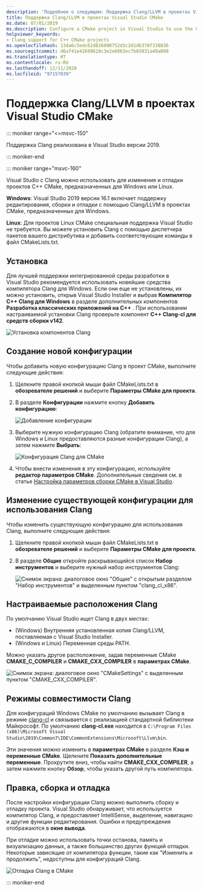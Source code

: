 ```yaml
---
description: 'Подробнее о следующем: Поддержка Clang/LLVM в проектах Visual Studio CMake'
title: Поддержка Clang/LLVM в проектах Visual Studio CMake
ms.date: 07/01/2019
ms.description: Configure a CMake project in Visual Studio to use the Clang/LLVM toolchain.
helpviewer_keywords:
- Clang support for C++ CMake projects
ms.openlocfilehash: 134a6c5edc62d826000752d3c2d1db370f338836
ms.sourcegitcommit: d6af41e42699628c3e2e6063ec7b03931a49a098
ms.translationtype: HT
ms.contentlocale: ru-RU
ms.lasthandoff: 12/11/2020
ms.locfileid: "97157039"
---
```

# <a name="clangllvm-support-in-visual-studio-cmake-projects"></a>Поддержка Clang/LLVM в проектах Visual Studio CMake

::: moniker range="<=msvc-150"

Поддержка Clang реализована в Visual Studio версии 2019.

::: moniker-end

::: moniker range="msvc-160"

Visual Studio с Clang можно использовать для изменения и отладки проектов C++ CMake, предназначенных для Windows или Linux.

**Windows**: Visual Studio 2019 версии 16.1 включает поддержку редактирования, сборки и отладки с помощью Clang/LLVM в проектах CMake, предназначенных для Windows.

**Linux**: Для проектов Linux CMake специальная поддержка Visual Studio не требуется. Вы можете установить Clang с помощью диспетчера пакетов вашего дистрибутива и добавить соответствующие команды в файл CMakeLists.txt.

## <a name="install"></a>Установка

Для лучшей поддержки интегрированной среды разработки в Visual Studio рекомендуется использовать новейшие средства компилятора Clang для Windows. Если они еще не установлены, их можно установить, открыв Visual Studio Installer и выбрав **Компилятор C++ Clang для Windows** в разделе дополнительных компонентов **Разработка классических приложений на C++** . При использовании настраиваемой установки Clang проверьте компонент **C++ Clang-cl для средств сборки v142**.

![Установка компонентов Clang](media/clang-install-vs2019.png)

## <a name="create-a-new-configuration"></a>Создание новой конфигурации

Чтобы добавить новую конфигурацию Clang в проект CMake, выполните следующие действия:

1. Щелкните правой кнопкой мыши файл CMakeLists.txt в **обозревателе решений** и выберите **Параметры CMake для проекта**.

1. В разделе **Конфигурации** нажмите кнопку **Добавить конфигурацию**:

   ![Добавление конфигурации](media/cmake-add-config-icon.png)

1. Выберите нужную конфигурацию Clang (обратите внимание, что для Windows и Linux предоставляются разные конфигурации Clang), а затем нажмите **Выбрать**:

   ![Конфигурация Clang для CMake](media/cmake-clang-configuration.png)

1. Чтобы внести изменения в эту конфигурацию, используйте **редактор параметров CMake**. Дополнительные сведения см. в статье [Настройка параметров сборки CMake в Visual Studio](customize-cmake-settings.md).

## <a name="modify-an-existing-configuration-to-use-clang"></a>Изменение существующей конфигурации для использования Clang

Чтобы изменить существующую конфигурацию для использования Clang, выполните следующие действия:

1. Щелкните правой кнопкой мыши файл CMakeLists.txt в **обозревателе решений** и выберите **Параметры CMake для проекта**.

1. В разделе **Общие** откройте раскрывающийся список **Набор инструментов** и выберите нужный набор инструментов Clang:

   ![Снимок экрана: диалоговое окно "Общие" с открытым разделом "Набор инструментов" и выделенным пунктом "clang_cl_x86".](media/cmake-clang-toolset.png)

## <a name="custom-clang-locations"></a>Настраиваемые расположения Clang

По умолчанию Visual Studio ищет Clang в двух местах:

- (Windows) Внутренняя установленная копия Clang/LLVM, поставляемая с Visual Studio Installer.
- (Windows и Linux) Переменная среды PATH.

Можно указать другое расположение, задав переменные CMake **CMAKE_C_COMPILER** и **CMAKE_CXX_COMPILER** в **параметрах CMake**.

![Снимок экрана: диалоговое окно "CMakeSettings" с выделенным пунктом "CMAKE_CXX_COMPILER".](media/clang-location-cmake.png)

## <a name="clang-compatibility-modes"></a>Режимы совместимости Clang

Для конфигураций Windows CMake по умолчанию вызывает Clang в режиме [clang-cl](https://llvm.org/devmtg/2014-04/PDFs/Talks/clang-cl.pdf) и связывается с реализацией стандартной библиотеки Майкрософт. По умолчанию **clang-cl.exe** находится в `C:\Program Files (x86)\Microsoft Visual Studio\2019\Common7\IDE\CommonExtensions\Microsoft\Llvm\bin`.

Эти значения можно изменить в **параметрах CMake** в разделе **Кэш и переменные CMake**. Щелкните **Показать дополнительные переменные**. Прокрутите вниз, чтобы найти **CMAKE_CXX_COMPILER**, а затем нажмите кнопку **Обзор**, чтобы указать другой путь компилятора.

## <a name="edit-build-and-debug"></a>Правка, сборка и отладка

После настройки конфигурации Clang можно выполнить сборку и отладку проекта. Visual Studio обнаруживает, что используется компилятор Clang, и предоставляет IntelliSense, выделение, навигацию и другие функции редактирования. Ошибки и предупреждения отображаются в **окне вывода**.

При отладке можно использовать точки останова, память и визуализацию данных, а также большинство других функций отладки. Некоторые зависящие от компилятора функции, такие как "Изменить и продолжить", недоступны для конфигураций Clang.

![Отладка Clang в CMake](media/clang-debug-visualize.png)

::: moniker-end
